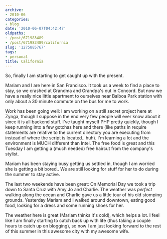 ```yaml
---
archive:
- 2010-06
categories:
- blog
date: '2010-06-07T04:42:47'
oldpaths:
- /post/671983489
- /post/671983489/california
slug: '1275885767'
tags:
- personal
title: California
---
```


So, finally I am starting to get caught up with the present.

Mariam and I are here in San Francisco.  It took us a week to find a place
to stay, so we crashed at Grandma and Grandpa's out in Concord.  But now
we have a really nice little apartment to ourselves near Balboa Park
station with only about a 30 minute commute on the bus for me to work.

Work has been going well: I am working on a still secret project here at
Zynga, though I suppose in the end very few people will ever know about it
since it is all backend stuff.  I've taught myself PHP pretty quickly,
though I keep running into a few gotchas here and there (like paths in
require statements are relative to the current directory you are executing
from instead of where the script is located.. huh).  I'm learning a lot
and the environment is MUCH different than Intel.  The free food is great
and this Tuesday I am getting a (much needed) free haircut from the
company's stylist.

Mariam has been staying busy getting us settled in, though I am worried
she is getting a bit bored.. We are still looking for stuff for her to do
during the summer to stay active.

The last two weekends have been great: On Memorial Day we took a trip down
to Santa Cruz with Amy Jo and Charlie.  The weather was *perfect* walking
along the ocean and Charlie gave us a little tour of his old stomping
grounds.  Yesterday Mariam and I walked around downtown, eating good food,
looking for a dress and some running shoes for her.

The weather here is great (Mariam thinks it's cold), which helps a lot.
I feel like I am finally starting to catch back up with life (thus taking
a couple hours to catch up on blogging), so now I am just looking forward
to the rest of this summer in this awesome city with my awesome wife.
